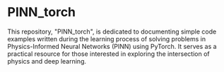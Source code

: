 # PINN_torch
This repository, "PINN_torch", is dedicated to documenting simple code examples written during the learning process of solving problems in Physics-Informed Neural Networks (PINN) using PyTorch. It serves as a practical resource for those interested in exploring the intersection of physics and deep learning.
